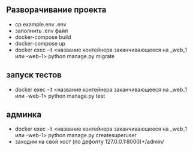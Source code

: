 ## Разворачивание проекта
- cp example.env .env
- заполнить .env файл
- docker-compose build
- docker-compose up
- docker exec -it <название контейнера заканчивающееся на _web_1 или -web-1> python manage.py migrate

## запуск тестов
- docker exec -it <название контейнера заканчивающееся на _web_1 или -web-1> python manage.py test

## админка
- docker exec -it <название контейнера заканчивающееся на _web_1 или -web-1> python manage.py createsuperuser
- заходим на свой хост (по дефолту 127.0.0.1:8000)+/admin/

